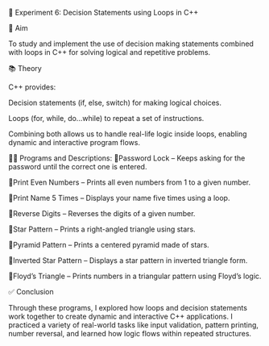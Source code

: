  🚀 Experiment 6: Decision Statements using Loops in C++
 
📌 Aim

To study and implement the use of decision making statements combined with loops in C++ for solving logical and repetitive problems.

📚 Theory

C++ provides:

Decision statements (if, else, switch) for making logical choices.

Loops (for, while, do...while) to repeat a set of instructions.

Combining both allows us to handle real-life logic inside loops, enabling dynamic and interactive program flows.


🧑‍💻 Programs and Descriptions:
🔹Password Lock – Keeps asking for the password until the correct one is entered.

🔹Print Even Numbers – Prints all even numbers from 1 to a given number.

🔹Print Name 5 Times – Displays your name five times using a loop.

🔹Reverse Digits – Reverses the digits of a given number.

🔹Star Pattern – Prints a right-angled triangle using stars.

🔹Pyramid Pattern – Prints a centered pyramid made of stars.

🔹Inverted Star Pattern – Displays a star pattern in inverted triangle form.

🔹Floyd’s Triangle – Prints numbers in a triangular pattern using Floyd’s logic.

✅ Conclusion

Through these programs, I explored how loops and decision statements work together to create dynamic and interactive C++ applications. I practiced a variety of real-world tasks like input validation, pattern printing, number reversal, and learned how logic flows within repeated structures.


